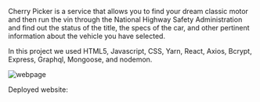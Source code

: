Cherry Picker is a service that allows you to find your dream classic motor and then run the vin through the National Highway Safety Administration and find out the status of the title, the specs of the car, and other pertinent information about the vehicle you have selected. 

In this project we used HTML5, Javascript, CSS, Yarn, React, Axios, Bcrypt, Express, Graphql, Mongoose, and nodemon.

![webpage](https://user-images.githubusercontent.com/80538653/136689188-08ecc6ee-d0a0-4ba7-99be-10c4a02dce78.jpg)



Deployed website:
